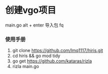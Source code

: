 # 创建vgo项目

main.go alt + enter 导入包 fq
 


### 使用手册
1. git clone https://github.com/lmq1117/hiris.git
2. cd hiris && go mod tidy
3. go get https://github.com/kataras/rizla
4. rizla main.go